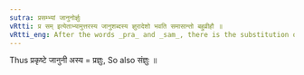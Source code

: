 ```yaml
---
sutra: प्रसम्भ्यां जानुनोर्ज्ञुः
vRtti: प्र सम् इत्येताभ्यामुत्तरस्य जानुशब्दस्य ज्ञुरादेशो भवति समासान्तो बहुव्रीहौ ॥
vRtti_eng: After the words _pra_ and _sam_, there is the substitution of _jnu_ for _janu_, when forming the _Bahuvrihi_ compound.
---
```

Thus प्रकृष्टे जानुनी अस्य = प्रज्ञुः, So also संज्ञुः ॥
